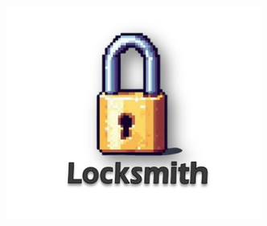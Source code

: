 <!DOCTYPE>
<html>

<div style="text-align: center;">
    <img src="images/Locksmith Thumbnail.png" alt="Locksmith">
</div>




</html>
